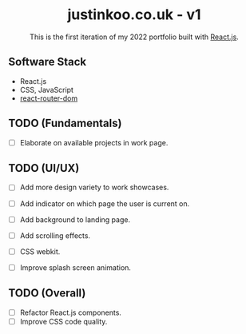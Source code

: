 <h1 align="center">justinkoo.co.uk - v1</h1>
<p align="center">This is the first iteration of my 2022 portfolio built with <a href="https://reactjs.org" target="_blank">React.js</a>.</p>

## Software Stack
- React.js
- CSS, JavaScript
- [react-router-dom](https://github.com/remix-run/react-router/tree/main/packages/react-router-dom)

## TODO (Fundamentals)
- [ ] Elaborate on available projects in work page.

## TODO (UI/UX)
- [ ] Add more design variety to work showcases.
- [ ] Add indicator on which page the user is current on.
- [ ] Add background to landing page.
- [ ] Add scrolling effects.
- [ ] CSS webkit.
- [ ] Improve splash screen animation.


## TODO (Overall)
- [ ] Refactor React.js components.
- [ ] Improve CSS code quality.
